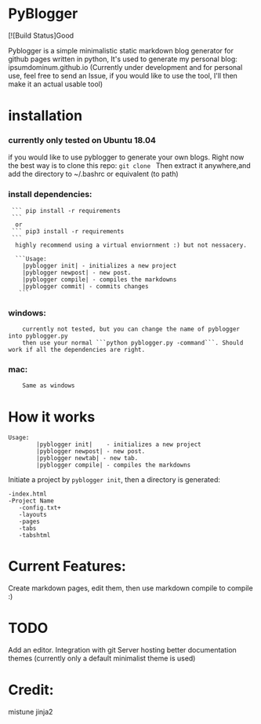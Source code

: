 # PyBlogger
[![Build Status]Good


Pyblogger is a simple minimalistic static markdown blog generator for github pages written in python, It's used to generate my personal blog: ipsumdominum.github.io
(Currently under development and for personal use, feel free to send an Issue, if you would like to use the tool, I'll then make it an actual usable tool)
# installation
  ### currently only tested on Ubuntu 18.04 
  if you would like to use pyblogger to generate your own blogs. Right now the best way is to clone this repo:
  ```git clone ```
  Then extract it anywhere,and add the directory to ~/.bashrc or equivalent (to path)
  ### install dependencies:
     ``` pip install -r requirements
     ```
      or
     ``` pip3 install -r requirements 
     ```
      highly recommend using a virtual enviornment :) but not nessacery.
      
      ```Usage: 
        |pyblogger init| - initializes a new project
        |pyblogger newpost| - new post.
        |pyblogger compile| - compiles the markdowns
        |pyblogger commit| - commits changes
       ```
  ### windows:
        currently not tested, but you can change the name of pyblogger into pyblogger.py
        then use your normal ```python pyblogger.py -command```. Should work if all the dependencies are right.
  ### mac:
        Same as windows
# How it works
```code
Usage: 
        |pyblogger init|    - initializes a new project
        |pyblogger newpost| - new post.
        |pyblogger newtab| - new tab.
        |pyblogger compile| - compiles the markdowns
```
Initiate a project by ```pyblogger init```, then a directory is generated:
```
-index.html
-Project Name
   -config.txt+
   -layouts
   -pages
   -tabs
   -tabshtml
```
# Current Features:
   Create markdown pages, edit them, then use markdown compile to compile :)
   
# TODO
  Add an editor.
  Integration with git
  Server hosting
  better documentation
  themes (currently only a default minimalist theme is used)
# Credit:
  mistune
  jinja2
